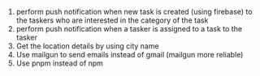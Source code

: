 1. perform push notification when new task is created (using firebase) to the taskers who are interested in the category of the task
2. perform push notification when a tasker is assigned to a task to the tasker
3. Get the location details by using city name
4. Use mailgun to send emails instead of gmail (mailgun more reliable)
5. Use pnpm instead of npm
